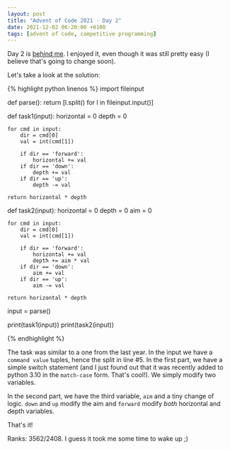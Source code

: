 ```yaml
---
layout: post
title: "Advent of Code 2021 - Day 2"
date: 2021-12-02 06:20:00 +0100
tags: [advent of code, competitive programming]
---
```


Day 2 is [behind me](https://github.com/a-mroz/adventofcode2021/blob/master/day2.py). I enjoyed it, even though it was still pretty easy (I believe that's going to change soon).


Let's take a look at the solution:


{% highlight python linenos %}
import fileinput


def parse():
    return [l.split() for l in fileinput.input()]


def task1(input):
    horizontal = 0
    depth = 0

    for cmd in input:
        dir = cmd[0]
        val = int(cmd[1])

        if dir == 'forward':
            horizontal += val
        if dir == 'down':
            depth += val
        if dir == 'up':
            depth -= val

    return horizontal * depth


def task2(input):
    horizontal = 0
    depth = 0
    aim = 0

    for cmd in input:
        dir = cmd[0]
        val = int(cmd[1])

        if dir == 'forward':
            horizontal += val
            depth += aim * val
        if dir == 'down':
            aim += val
        if dir == 'up':
            aim -= val

    return horizontal * depth


input = parse()

print(task1(input))
print(task2(input))

{% endhighlight %}


The task was similar to a one from the last year. In the input we have a `command value` tuples, hence the split in line #5. In the first part, we have a simple switch statement (and I just found out that it was recently added to python 3.10 in the `match-case` form. That's cool!). We simply modify two variables.

In the second part, we have the third variable, `aim` and a tiny change of logic. `down` and `up` modify the aim and `forward` modify *both* horizontal and depth variables.

That's it!

Ranks: 3562/2408. I guess it took me some time to wake up ;)
